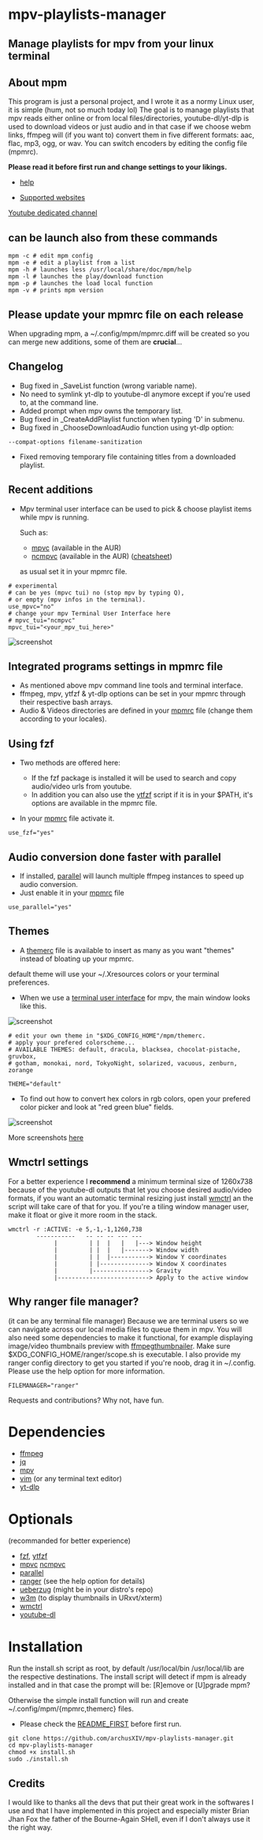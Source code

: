 # mpv-playlists-manager
## Manage playlists for mpv from your linux terminal

## About mpm
This program is just a personal project, and I wrote it as a normy Linux user, it is simple (hum, not so much today lol)
The goal is to manage playlists that mpv reads either online or from local files/directories, 
youtube-dl/yt-dlp is used to download videos or just audio and in that case if
we choose webm links, ffmpeg will (if you want to) convert them in five different formats:
aac, flac, mp3, ogg, or wav. You can switch encoders by editing the config file (mpmrc).

**Please read it before first run and change settings to your likings.**

- [help](https://github.com/archusXIV/mpv-playlists-manager/blob/main/doc/help)

- [Supported websites](https://github.com/ytdl-org/youtube-dl/blob/master/docs/supportedsites.md)


[Youtube dedicated channel](https://www.youtube.com/@mpv-playlists-manager-mv8sh/featured)

## can be launch also from these commands

```
mpm -c # edit mpm config
mpm -e # edit a playlist from a list
mpm -h # launches less /usr/local/share/doc/mpm/help
mpm -l # launches the play/download function
mpm -p # launches the load local function
mpm -v # prints mpm version
```

## Please update your mpmrc file on each release
When upgrading mpm, a ~/.config/mpm/mpmrc.diff will be created so you can merge new additions, some of them are **crucial**...

## Changelog
- Bug fixed in _SaveList function (wrong variable name).
- No need to symlink yt-dlp to youtube-dl anymore except if you're used to, at the command line.
- Added prompt when mpv owns the temporary list.
- Bug fixed in _CreateAddPlaylist function when typing 'D' in submenu.
- Bug fixed in _ChooseDownloadAudio function using yt-dlp option:
```
--compat-options filename-sanitization
```
- Fixed removing temporary file containing titles from a downloaded playlist.

## Recent additions
- Mpv terminal user interface can be used to pick & choose playlist items while mpv is running.

  Such as:
  - [mpvc](https://github.com/lwilletts/mpvc)   (available in the AUR)
  - [ncmpvc](https://gitlab.com/mpv-ipc/ncmpvc) (available in the AUR) ([cheatsheet](https://github.com/archusXIV/mpv-playlists-manager/blob/main/doc/ncmpvc_cheatsheet))

  as usual set it in your mpmrc file.
```
# experimental
# can be yes (mpvc tui) no (stop mpv by typing Q),
# or empty (mpv infos in the terminal).
use_mpvc="no"
# change your mpv Terminal User Interface here
# mpvc_tui="ncmpvc"
mpvc_tui="<your_mpv_tui_here>"
```

![screenshot](https://github.com/archusXIV/mpv-playlists-manager/blob/main/mpm_screenshots/ncmpvc_integration.png)

## Integrated programs settings in mpmrc file
- As mentioned above mpv command line tools and terminal interface.
- ffmpeg, mpv, ytfzf & yt-dlp options can be set in your mpmrc through their respective bash arrays.
- Audio & Videos directories are defined in your [mpmrc](https://github.com/archusXIV/mpv-playlists-manager/blob/main/doc/mpmrc#L47) file (change them according to your locales).

## Using fzf
- Two methods are offered here:
  - If the fzf package is installed it will be used to search and copy audio/video urls from youtube.
  - In addition you can also use the [ytfzf](https://github.com/pystardust/ytfzf) script
  if it is in your $PATH, it's options are available in the mpmrc file.

- In your [mpmrc](https://github.com/archusXIV/mpv-playlists-manager/blob/main/doc/mpmrc#L80) file activate it.

```
use_fzf="yes"
```

## Audio conversion done faster with parallel
- If installed, [parallel](https://www.gnu.org/software/parallel/) will launch multiple ffmpeg instances to speed up audio conversion.
- Just enable it in your [mpmrc](https://github.com/archusXIV/mpv-playlists-manager/blob/main/doc/mpmrc#L106) file

```
use_parallel="yes"
```

## Themes
- A [themerc](https://github.com/archusXIV/mpv-playlists-manager/blob/main/doc/themerc) file is available to insert as many as you want "themes" instead of bloating up your mpmrc.

default theme will use your ~/.Xresources colors or your terminal preferences.

- When we use a [terminal user interface](https://github.com/archusXIV/mpv-playlists-manager/blob/main/mpm_screenshots/ncmpvc_integration.png) for mpv, the main window looks like this.

![screenshot](https://github.com/archusXIV/mpv-playlists-manager/blob/main/mpm_screenshots/mpm_v1.7-8.png)


```
# edit your own theme in "$XDG_CONFIG_HOME"/mpm/themerc.
# apply your prefered colorscheme...
# AVAILABLE THEMES: default, dracula, blacksea, chocolat-pistache, gruvbox,
# gotham, monokai, nord, TokyoNight, solarized, vacuous, zenburn, zorange

THEME="default"
```

- To find out how to convert hex colors in rgb colors, open your prefered color picker
and look at "red green blue" fields.

![screenshot](https://github.com/archusXIV/mpv-playlists-manager/blob/main/mpm_screenshots/color_picker.png)

More screenshots [here](https://github.com/archusXIV/mpv-playlists-manager/tree/main/mpm_screenshots)

## Wmctrl settings
For a better experience I **recommend** a minimum terminal size of 1260x738 because of the youtube-dl
outputs that let you choose desired audio/video formats, if you want an automatic terminal
resizing just install [wmctrl](https://github.com/dancor/wmctrl) an the script will take care of
that for you.
If you're a tiling window manager user, make it float or give it more room in the stack.
```
wmctrl -r :ACTIVE: -e 5,-1,-1,1260,738
        -----------   -- -- -- --- ---
             |         | |  |   |   |---> Window height
             |         | |  |   |-------> Window width             
             |         | |  |-----------> Window Y coordinates
             |         | |--------------> Window X coordinates
             |         |----------------> Gravity
             |--------------------------> Apply to the active window
```
## Why ranger file manager?
(it can be any terminal file manager)
Because we are terminal users so we can navigate across our local media files to queue them in mpv.
You will also need some dependencies to make it functional, for example displaying image/video thumbnails preview
with [ffmpegthumbnailer](https://github.com/dirkvdb/ffmpegthumbnailer). Make sure $XDG_CONFIG_HOME/ranger/scope.sh is executable.
I also provide my ranger config directory to get you started if you're noob, drag it in ~/.config. Please use the help option for more information.
```
FILEMANAGER="ranger"
```

Requests and contributions? Why not, have fun.

# Dependencies
- [ffmpeg](https://ffmpeg.org/)
- [jq](https://stedolan.github.io/jq/)
- [mpv](https://mpv.io/)
- [vim](https://www.vim.org/) (or any terminal text editor)
- [yt-dlp](https://github.com/yt-dlp/yt-dlp)

# Optionals
(recommanded for better experience)
- [fzf](https://github.com/junegunn/fzf), [ytfzf](https://github.com/pystardust/ytfzf)
- [mpvc](https://github.com/lwilletts/mpvc) [ncmpvc](https://gitlab.com/mpv-ipc/ncmpvc)
- [parallel](https://www.gnu.org/software/parallel/)
- [ranger](https://github.com/ranger/ranger) (see the help option for details)
- [ueberzug](https://github.com/ueber-devel/ueberzug) (might be in your distro's repo)
- [w3m](https://w3m.sourceforge.net/) (to display thumbnails in URxvt/xterm)
- [wmctrl](https://github.com/dancor/wmctrl)
- [youtube-dl](https://github.com/ytdl-org/youtube-dl)

# Installation
Run the install.sh script as root, by default /usr/local/bin /usr/local/lib are the
respective destinations.
The install script will detect if mpm is already installed and in that case the prompt will be: [R]emove or [U]pgrade mpm? 

Otherwise the simple install function will run and create ~/.config/mpm/{mpmrc,themerc} files.
- Please check the [README_FIRST](https://github.com/archusXIV/mpv-playlists-manager/blob/main/README_FIRST) before first run.
```
git clone https://github.com/archusXIV/mpv-playlists-manager.git
cd mpv-playlists-manager
chmod +x install.sh
sudo ./install.sh
```
## Credits
I would like to thanks all the devs that put their great work in the softwares I use and that I have implemented in this project and especially mister Brian Jhan Fox the father of the Bourne-Again SHell, even if I don't always use it the right way.
